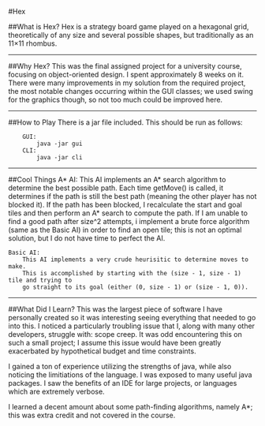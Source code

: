 #Hex

##What is Hex?
Hex is a strategy board game played on a hexagonal grid, theoretically of any size and several possible shapes, but traditionally as an 11×11 rhombus. 

---

##Why Hex?
This was the final assigned project for a university course, focusing on object-oriented design. I spent approximately 8 weeks on it. There were many improvements in my solution from the required project, the most notable changes occurring within the GUI classes; we used swing for the graphics though, so not too much could be improved here. 

---

##How to Play
There is a jar file included. This should be run as follows:
```
    GUI:
		java -jar gui
	CLI:
		java -jar cli 
```

---

##Cool Things
	A* AI:
		This AI implements an A* search algorithm to determine the best possible path. 
		Each time getMove() is called, it determines if the path is still the best path
		(meaning the other player has not blocked it). If the path has been blocked, I 
		recalculate the start and goal tiles and then perform an A* search to compute the
		path. If I am unable to find a good path after size^2 attempts, i implement a brute
		force algorithm (same as the Basic AI) in order to find an open tile; this is not an
		optimal solution, but I do not have time to perfect the AI. 
			
	Basic AI:
		This AI implements a very crude heurisitic to determine moves to make.
	    This is accomplished by starting with the (size - 1, size - 1) tile and trying to
	    go straight to its goal (either (0, size - 1) or (size - 1, 0)).

---

##What Did I Learn?
This was the largest piece of software I have personally created so it was interesting
seeing everything that needed to go into this. I noticed a particularly troubling issue
that I, along with many other developers, struggle with: scope creep. It was odd encountering
this on such a small project; I assume this issue would have been greatly exacerbated by hypothetical
budget and time constraints.


I gained a ton of experience utilizing the strengths of java, while also noticing the limitiations
of the language. I was exposed to many useful java packages. I saw the benefits of an IDE for large
projects, or languages which are extremely verbose. 


I learned a decent amount about some path-finding algorithms, namely A*; this was extra credit
and not covered in the course. 
 

